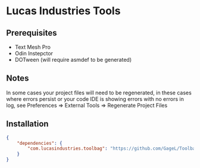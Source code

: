 # Lucas Industries Tools

## Prerequisites

* Text Mesh Pro
* Odin Instepctor
* DOTween (will require asmdef to be generated)

## Notes

In some cases your project files will need to be regenerated, in these cases where errors persist or your code IDE is showing errors with no errors in log, see Preferences => External Tools => Regenerate Project Files

## Installation

```json
{
    "dependencies": {
        "com.lucasindustries.toolbag": "https://github.com/GageL/Toolbag.git"
    }
}
```